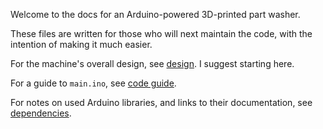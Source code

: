 Welcome to the docs for an Arduino-powered 3D-printed part washer.

These files are written for those who will next maintain the code, with the intention of making it much easier.

For the machine's overall design, see [design](./design.md). I suggest starting here.

For a guide to `main.ino`, see [code guide](./code_guide.md).

For notes on used Arduino libraries, and links to their documentation, see [dependencies](./dependencies.md).

